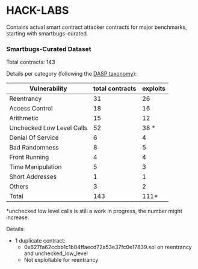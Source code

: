 # HACK-LABS

Contains actual smart contract attacker contracts for major benchmarks, starting with smartbugs-curated.


### Smartbugs-Curated Dataset
Total contracts: 143

Details per category (following the [DASP taxonomy](https://dasp.co/)): 

Vulnerability | total contracts | exploits
|-----|------|---|
Reentrancy |31 |26
Access Control | 18 | 16
Arithmetic | 15 | 12
Unchecked Low Level Calls | 52 | 38 * 
Denial Of Service | 6 | 4
Bad Randomness |8 | 5
Front Running | 4| 4
Time Manipulation | 5 | 3
Short Addresses | 1 | 1
Others | 3| 2
Total | 143 | 111*

*unchecked low level calls is still a work in progress, the number might increase.

Details:

- 1 duplicate contract:
  - 0x627fa62ccbb1c1b04ffaecd72a53e37fc0e17839.sol on reentrancy and unchecked_low_level
  - Not exploitable for reentrancy
